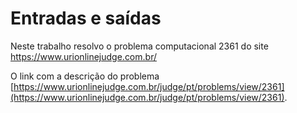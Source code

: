 # Entradas e saídas
Neste trabalho resolvo o problema computacional 2361 do site https://www.urionlinejudge.com.br/

O link com a descrição do problema  [https://www.urionlinejudge.com.br/judge/pt/problems/view/2361](https://www.urionlinejudge.com.br/judge/pt/problems/view/2361).

